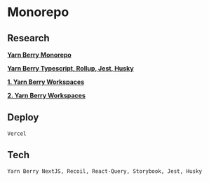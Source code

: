 # Monorepo

## Research

**[Yarn Berry Monorepo](https://minify.tistory.com/40)**

**[Yarn Berry Typescript, Rollup, Jest, Husky](https://github.com/LukeShay/yarn-berry-typescript-monorepo)**

**[1. Yarn Berry Workspaces](https://techblog.woowahan.com/7976)**

**[2. Yarn Berry Workspaces](https://github.com/kowoohyuk/monorepo-template)**

## Deploy

`Vercel`

## Tech

`Yarn Berry NextJS, Recoil, React-Query, Storybook, Jest, Husky`

